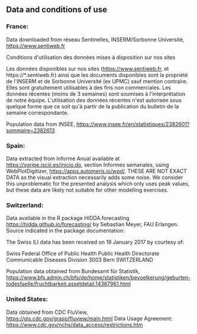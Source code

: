 ## Data and conditions of use

### France:
Data downloaded from réseau Sentinelles, INSERM/Sorbonne Université, https://www.sentiweb.fr

Conditions d'utilisation des données mises à disposition sur nos sites

Les données disponibles sur nos sites (https://www.sentiweb.fr, et https://*.sentiweb.fr) ainsi que les documents disponibles sont la propriété de l'INSERM et de Sorbonne Université (ex UPMC) sauf mention contraire. Elles sont gratuitement utilisables à des fins non commerciales. Les données récentes (moins de 3 semaines) sont soumises à l'interprétation de notre équipe. L'utilisation des données récentes n'est autorisée sous quelque forme que ce soit qu'à partir de la publication du bulletin de la semaine correspondante.

Population data from INSEE, https://www.insee.fr/en/statistiques/2382601?sommaire=2382613

### Spain: 
Data extracted from Informe Anual available at https://vgripe.isciii.es/inicio.do, section Informes semanales, using WebPlotDigitizer, https://apps.automeris.io/wpd/. THESE ARE NOT EXACT DATA as the visual extraction necessarily adds some noise. We consider this unproblematic for the presented analysis which only uses peak values, but these data are likely not suitable for other modelling exercises.

### Switzerland:
Data available in the R package HIDDA.forecasting https://hidda.github.io/forecasting/ by Sebastian Meyer, FAU Erlangen. Source indicated in the package documentation:

The Swiss ILI data has been received on 19 January 2017 by courtesy of:

Swiss Federal Office of Public Health
Public Health Directorate
Communicable Diseases Division
3003 Bern
SWITZERLAND

Population data obtained from Bundesamt für Statistik, https://www.bfs.admin.ch/bfs/de/home/statistiken/bevoelkerung/geburten-todesfaelle/fruchtbarkeit.assetdetail.14367961.html

### United States:
Data obtained from CDC FluView, https://gis.cdc.gov/grasp/fluview/main.html
Data Usage Agreement: https://www.cdc.gov/nchs/data_access/restrictions.htm
